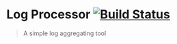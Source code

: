 # Log Processor [![Build Status](https://travis-ci.com/shashikhanal/log-processor.svg?token=DAzVmKxZMzReMSB1bV2t&branch=master)](https://travis-ci.com/shashikhanal/log-processor)
> A simple log aggregating tool